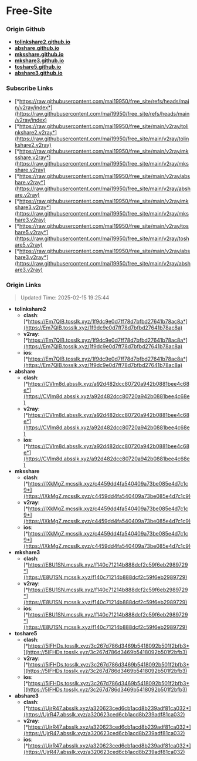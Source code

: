 # Free-Site

### Origin Github

- [**tolinkshare2.github.io**](https://github.com/tolinkshare2/tolinkshare2.github.io)
- [**abshare.github.io**](https://github.com/abshare/abshare.github.io)
- [**mksshare.github.io**](https://github.com/mksshare/mksshare.github.io)
- [**mkshare3.github.io**](https://github.com/mkshare3/mkshare3.github.io)
- [**toshare5.github.io**](https://github.com/toshare5/toshare5.github.io)
- [**abshare3.github.io**](https://github.com/abshare3/abshare3.github.io)

### Subscribe Links

- [*https://raw.githubusercontent.com/mai19950/free_site/refs/heads/main/v2ray/index*](https://raw.githubusercontent.com/mai19950/free_site/refs/heads/main/v2ray/index)
- [*https://raw.githubusercontent.com/mai19950/free_site/main/v2ray/tolinkshare2.v2ray*](https://raw.githubusercontent.com/mai19950/free_site/main/v2ray/tolinkshare2.v2ray)
- [*https://raw.githubusercontent.com/mai19950/free_site/main/v2ray/mksshare.v2ray*](https://raw.githubusercontent.com/mai19950/free_site/main/v2ray/mksshare.v2ray)
- [*https://raw.githubusercontent.com/mai19950/free_site/main/v2ray/abshare.v2ray*](https://raw.githubusercontent.com/mai19950/free_site/main/v2ray/abshare.v2ray)
- [*https://raw.githubusercontent.com/mai19950/free_site/main/v2ray/mkshare3.v2ray*](https://raw.githubusercontent.com/mai19950/free_site/main/v2ray/mkshare3.v2ray)
- [*https://raw.githubusercontent.com/mai19950/free_site/main/v2ray/toshare5.v2ray*](https://raw.githubusercontent.com/mai19950/free_site/main/v2ray/toshare5.v2ray)
- [*https://raw.githubusercontent.com/mai19950/free_site/main/v2ray/abshare3.v2ray*](https://raw.githubusercontent.com/mai19950/free_site/main/v2ray/abshare3.v2ray)

### Origin Links

> Updated Time: 2025-02-15 19:25:44

- **tolinkshare2**
  - **clash**: [*https://Em7QlB.tosslk.xyz/1f9dc9e0d7ff78d7bfbd27641b78ac8a*](https://Em7QlB.tosslk.xyz/1f9dc9e0d7ff78d7bfbd27641b78ac8a)
  - **v2ray**: [*https://Em7QlB.tosslk.xyz/1f9dc9e0d7ff78d7bfbd27641b78ac8a*](https://Em7QlB.tosslk.xyz/1f9dc9e0d7ff78d7bfbd27641b78ac8a)
  - **ios**: [*https://Em7QlB.tosslk.xyz/1f9dc9e0d7ff78d7bfbd27641b78ac8a*](https://Em7QlB.tosslk.xyz/1f9dc9e0d7ff78d7bfbd27641b78ac8a)
- **abshare**
  - **clash**: [*https://CVIm8d.absslk.xyz/a92d482dcc80720a942b0881bee4c68e*](https://CVIm8d.absslk.xyz/a92d482dcc80720a942b0881bee4c68e)
  - **v2ray**: [*https://CVIm8d.absslk.xyz/a92d482dcc80720a942b0881bee4c68e*](https://CVIm8d.absslk.xyz/a92d482dcc80720a942b0881bee4c68e)
  - **ios**: [*https://CVIm8d.absslk.xyz/a92d482dcc80720a942b0881bee4c68e*](https://CVIm8d.absslk.xyz/a92d482dcc80720a942b0881bee4c68e)
- **mksshare**
  - **clash**: [*https://IXkMgZ.mcsslk.xyz/c4459dd4fa540409a73be085e4d7c1c9*](https://IXkMgZ.mcsslk.xyz/c4459dd4fa540409a73be085e4d7c1c9)
  - **v2ray**: [*https://IXkMgZ.mcsslk.xyz/c4459dd4fa540409a73be085e4d7c1c9*](https://IXkMgZ.mcsslk.xyz/c4459dd4fa540409a73be085e4d7c1c9)
  - **ios**: [*https://IXkMgZ.mcsslk.xyz/c4459dd4fa540409a73be085e4d7c1c9*](https://IXkMgZ.mcsslk.xyz/c4459dd4fa540409a73be085e4d7c1c9)
- **mkshare3**
  - **clash**: [*https://E8U1SN.mcsslk.xyz/f140c71214b888dcf2c59f6eb2989729*](https://E8U1SN.mcsslk.xyz/f140c71214b888dcf2c59f6eb2989729)
  - **v2ray**: [*https://E8U1SN.mcsslk.xyz/f140c71214b888dcf2c59f6eb2989729*](https://E8U1SN.mcsslk.xyz/f140c71214b888dcf2c59f6eb2989729)
  - **ios**: [*https://E8U1SN.mcsslk.xyz/f140c71214b888dcf2c59f6eb2989729*](https://E8U1SN.mcsslk.xyz/f140c71214b888dcf2c59f6eb2989729)
- **toshare5**
  - **clash**: [*https://5IFHDs.tosslk.xyz/3c267d786d3469b5418092b501f2bfb3*](https://5IFHDs.tosslk.xyz/3c267d786d3469b5418092b501f2bfb3)
  - **v2ray**: [*https://5IFHDs.tosslk.xyz/3c267d786d3469b5418092b501f2bfb3*](https://5IFHDs.tosslk.xyz/3c267d786d3469b5418092b501f2bfb3)
  - **ios**: [*https://5IFHDs.tosslk.xyz/3c267d786d3469b5418092b501f2bfb3*](https://5IFHDs.tosslk.xyz/3c267d786d3469b5418092b501f2bfb3)
- **abshare3**
  - **clash**: [*https://UjrR47.absslk.xyz/a320623ced6cb1acd8b239adf81ca032*](https://UjrR47.absslk.xyz/a320623ced6cb1acd8b239adf81ca032)
  - **v2ray**: [*https://UjrR47.absslk.xyz/a320623ced6cb1acd8b239adf81ca032*](https://UjrR47.absslk.xyz/a320623ced6cb1acd8b239adf81ca032)
  - **ios**: [*https://UjrR47.absslk.xyz/a320623ced6cb1acd8b239adf81ca032*](https://UjrR47.absslk.xyz/a320623ced6cb1acd8b239adf81ca032)
